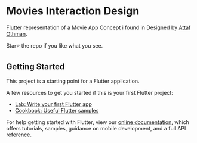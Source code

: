 # Movies Interaction Design

Flutter representation of a Movie App Concept i found in Designed by [Attaf Othman](https://dribbble.com/shots/8979096-Movies-Interaction-design).

Star⭐ the repo if you like what you see.

## Getting Started

This project is a starting point for a Flutter application.

A few resources to get you started if this is your first Flutter project:

- [Lab: Write your first Flutter app](https://flutter.dev/docs/get-started/codelab)
- [Cookbook: Useful Flutter samples](https://flutter.dev/docs/cookbook)

For help getting started with Flutter, view our
[online documentation](https://flutter.dev/docs), which offers tutorials,
samples, guidance on mobile development, and a full API reference.
